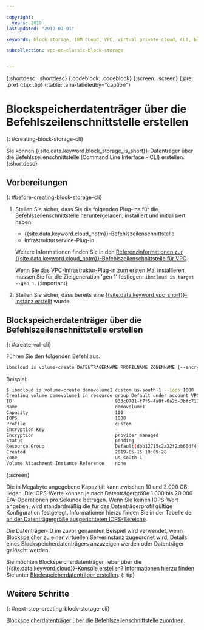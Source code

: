 ```yaml
---

copyright:
  years: 2019
lastupdated: "2019-07-01"

keywords: block storage, IBM CLoud, VPC, virtual private cloud, CLI, block storage volume, volume, IOPS

subcollection: vpc-on-classic-block-storage


---
```


{:shortdesc: .shortdesc}
{:codeblock: .codeblock}
{:screen: .screen}
{:pre: .pre}
{:tip: .tip}
{:table: .aria-labeledby="caption"}

# Blockspeicherdatenträger über die Befehlszeilenschnittstelle erstellen
{: #creating-block-storage-cli}

Sie können {{site.data.keyword.block_storage_is_short}}-Datenträger über die Befehlszeilenschnittstelle (Command Line Interface - CLI) erstellen.
{:shortdesc}

## Vorbereitungen
{: #before-creating-block-storage-cli}

1. Stellen Sie sicher, dass Sie die folgenden Plug-ins für die Befehlszeilenschnittstelle heruntergeladen, installiert und initialisiert haben:
    * {{site.data.keyword.cloud_notm}}-Befehlszeilenschnittstelle
    * Infrastrukturservice-Plug-in

   Weitere Informationen finden Sie in den [Referenzinformationen zur {{site.data.keyword.cloud_notm}}-Befehlszeilenschnittstelle für VPC](/docs/vpc-infrastructure-cli-plugin?topic=vpc-infrastructure-cli-plugin-vpc-reference). 
   
   Wenn Sie das VPC-Infrastruktur-Plug-in zum ersten Mal installieren, müssen Sie für die Zielgeneration 'gen 1' festlegen: `ibmcloud is target --gen 1`.
   {:important}
   
2. Stellen Sie sicher, dass bereits eine [{{site.data.keyword.vpc_short}}-Instanz erstellt](/docs/vpc-on-classic?topic=vpc-on-classic-getting-started) wurde. 

## Blockspeicherdatenträger über die Befehlszeilenschnittstelle erstellen
{: #create-vol-cli}

Führen Sie den folgenden Befehl aus.

```bash
ibmcloud is volume-create DATENTRÄGERNAME PROFILNAME ZONENNAME [--encryption-key VERSCHLÜSSELUNGSSCHLÜSSEL] [--capacity KAPAZITÄT] [--iops IOPS] [--resource-group-id RESSOURCENGRUPPEN-ID | --resource-group-name RESSOURCENGRUPPENNAME] [--json]
```

Beispiel:

```bash
$ ibmcloud is volume-create demovolume1 custom us-south-1 --iops 1000
Creating volume demovolume1 in resource group Default under account VPC 01 as user rtuser1@mycompany.com...
ID                                      933c8781-f7f5-4a8f-8a2d-3bfc711788ee
Name                                    demovolume1
Capacity                                100
IOPS                                    1000
Profile                                 custom
Encryption Key                          -
Encryption                              provider_managed
Status                                  pending
Resource Group                          Default(dbb12715c2a22f2bb60df4ffd4a543f2)
Created                                 2019-05-15 10:09:28
Zone                                    us-south-1
Volume Attachment Instance Reference    none
```
{:screen}

Die in Megabyte angegebene Kapazität kann zwischen 10 und 2.000 GB liegen.  Die IOPS-Werte können je nach Datenträgergröße 1.000 bis 20.000 E/A-Operationen pro Sekunde betragen. Wenn Sie keinen IOPS-Wert angeben, wird standardmäßig die für das Datenträgerprofil gültige Konfiguration festgelegt. Informationen hierzu finden Sie in der Tabelle der [an der Datenträgergröße ausgerichteten IOPS-Bereiche](/docs/vpc-on-classic-block-storage?topic=vpc-on-classic-block-storage-block-storage-profiles#custom).

Die Datenträger-ID im zuvor genannten Beispiel wird verwendet, wenn Blockspeicher zu einer virtuellen Serverinstanz zugeordnet wird, Details eines Blockspeicherdatenträgers anzuzeigen werden oder Datenträger gelöscht werden.

Sie möchten Blockspeicherdatenträger lieber über die {{site.data.keyword.cloud}}-Konsole erstellen? Informationen hierzu finden Sie unter [Blockspeicherdatenträger erstellen](/docs/vpc-on-classic-block-storage?topic=vpc-on-classic-block-storage-creating-block-storage).
{: tip}

## Weitere Schritte
{: #next-step-creating-block-storage-cli}

[Blockspeicherdatenträger über die Befehlszeilenschnittstelle zuordnen](/docs/vpc-on-classic-block-storage?topic=vpc-on-classic-block-storage-attaching-block-storage-cli).
